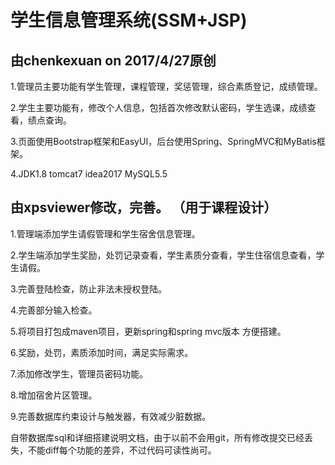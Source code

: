 # 学生信息管理系统(SSM+JSP)

## 由chenkexuan on 2017/4/27原创

1.管理员主要功能有学生管理，课程管理，奖惩管理，综合素质登记，成绩管理。  

2.学生主要功能有，修改个人信息，包括首次修改默认密码，学生选课，成绩查看，绩点查询。  

3.页面使用Bootstrap框架和EasyUI，后台使用Spring、SpringMVC和MyBatis框架。  

4.JDK1.8 tomcat7 idea2017 MySQL5.5


## 由xpsviewer修改，完善。 （用于课程设计）

1.管理端添加学生请假管理和学生宿舍信息管理。  

2.学生端添加学生奖励，处罚记录查看，学生素质分查看，学生住宿信息查看，学生请假。  

3.完善登陆检查，防止非法未授权登陆。  

4.完善部分输入检查。 

5.将项目打包成maven项目，更新spring和spring mvc版本 方便搭建。 

6.奖励，处罚，素质添加时间，满足实际需求。 

7.添加修改学生，管理员密码功能。 

8.增加宿舍片区管理。 

9.完善数据库约束设计与触发器，有效减少脏数据。

自带数据库sql和详细搭建说明文档，由于以前不会用git，所有修改提交已经丢失，不能diff每个功能的差异，不过代码可读性尚可。
